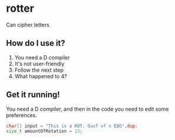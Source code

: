 # rotter
Can cipher letters

## How do I use it?
1. You need a D compiler
2. It's not user-friendly
3. Follow the next step
5. What happened to 4?

## Get it running!
You need a D compiler, and then in the code you need to edit some preferences.

```d
char[] input = "This is a ROT. Guvf vf n EBG".dup;
size_t amountOfRotation = 13;
```
